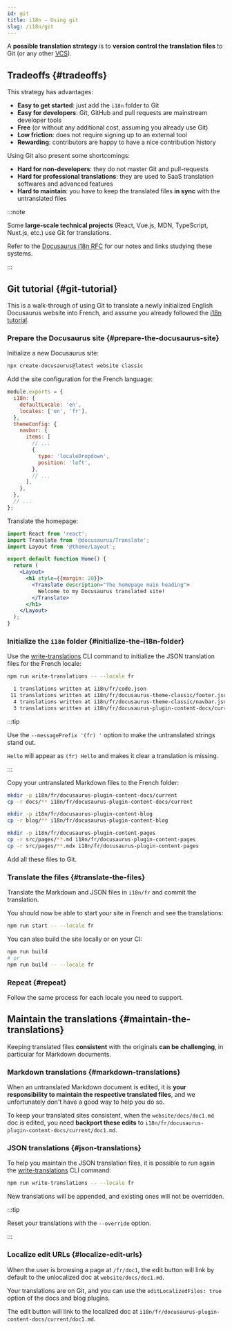 ```yaml
---
id: git
title: i18n - Using git
slug: /i18n/git
---
```


A **possible translation strategy** is to **version control the translation files** to Git (or any other [VCS](https://en.wikipedia.org/wiki/Version_control)).

## Tradeoffs {#tradeoffs}

This strategy has advantages:

- **Easy to get started**: just add the `i18n` folder to Git
- **Easy for developers**: Git, GitHub and pull requests are mainstream developer tools
- **Free** (or without any additional cost, assuming you already use Git)
- **Low friction**: does not require signing up to an external tool
- **Rewarding**: contributors are happy to have a nice contribution history

Using Git also present some shortcomings:

- **Hard for non-developers**: they do not master Git and pull-requests
- **Hard for professional translations**: they are used to SaaS translation softwares and advanced features
- **Hard to maintain**: you have to keep the translated files **in sync** with the untranslated files

:::note

Some **large-scale technical projects** (React, Vue.js, MDN, TypeScript, Nuxt.js, etc.) use Git for translations.

Refer to the [Docusaurus i18n RFC](https://github.com/facebook/docusaurus/issues/3317) for our notes and links studying these systems.

:::

## Git tutorial {#git-tutorial}

This is a walk-through of using Git to translate a newly initialized English Docusaurus website into French, and assume you already followed the [i18n tutorial](./i18n-tutorial.md).

### Prepare the Docusaurus site {#prepare-the-docusaurus-site}

Initialize a new Docusaurus site:

```bash
npx create-docusaurus@latest website classic
```

Add the site configuration for the French language:

```js title="docusaurus.config.js"
module.exports = {
  i18n: {
    defaultLocale: 'en',
    locales: ['en', 'fr'],
  },
  themeConfig: {
    navbar: {
      items: [
        // ...
        {
          type: 'localeDropdown',
          position: 'left',
        },
        // ...
      ],
    },
  },
  // ...
};
```

Translate the homepage:

```jsx title="src/pages/index.js"
import React from 'react';
import Translate from '@docusaurus/Translate';
import Layout from '@theme/Layout';

export default function Home() {
  return (
    <Layout>
      <h1 style={{margin: 20}}>
        <Translate description="The homepage main heading">
          Welcome to my Docusaurus translated site!
        </Translate>
      </h1>
    </Layout>
  );
}
```

### Initialize the `i18n` folder {#initialize-the-i18n-folder}

Use the [write-translations](../cli.md#docusaurus-write-translations-sitedir) CLI command to initialize the JSON translation files for the French locale:

```bash npm2yarn
npm run write-translations -- --locale fr

  1 translations written at i18n/fr/code.json
 11 translations written at i18n/fr/docusaurus-theme-classic/footer.json
  4 translations written at i18n/fr/docusaurus-theme-classic/navbar.json
  3 translations written at i18n/fr/docusaurus-plugin-content-docs/current.json
```

:::tip

Use the `--messagePrefix '(fr) '` option to make the untranslated strings stand out.

`Hello` will appear as `(fr) Hello` and makes it clear a translation is missing.

:::

Copy your untranslated Markdown files to the French folder:

```bash
mkdir -p i18n/fr/docusaurus-plugin-content-docs/current
cp -r docs/** i18n/fr/docusaurus-plugin-content-docs/current

mkdir -p i18n/fr/docusaurus-plugin-content-blog
cp -r blog/** i18n/fr/docusaurus-plugin-content-blog

mkdir -p i18n/fr/docusaurus-plugin-content-pages
cp -r src/pages/**.md i18n/fr/docusaurus-plugin-content-pages
cp -r src/pages/**.mdx i18n/fr/docusaurus-plugin-content-pages
```

Add all these files to Git.

### Translate the files {#translate-the-files}

Translate the Markdown and JSON files in `i18n/fr` and commit the translation.

You should now be able to start your site in French and see the translations:

```bash npm2yarn
npm run start -- --locale fr
```

You can also build the site locally or on your CI:

```bash npm2yarn
npm run build
# or
npm run build -- --locale fr
```

### Repeat {#repeat}

Follow the same process for each locale you need to support.

## Maintain the translations {#maintain-the-translations}

Keeping translated files **consistent** with the originals **can be challenging**, in particular for Markdown documents.

### Markdown translations {#markdown-translations}

When an untranslated Markdown document is edited, it is **your responsibility to maintain the respective translated files**, and we unfortunately don't have a good way to help you do so.

To keep your translated sites consistent, when the `website/docs/doc1.md` doc is edited, you need **backport these edits** to `i18n/fr/docusaurus-plugin-content-docs/current/doc1.md`.

### JSON translations {#json-translations}

To help you maintain the JSON translation files, it is possible to run again the [write-translations](../cli.md#docusaurus-write-translations-sitedir) CLI command:

```bash npm2yarn
npm run write-translations -- --locale fr
```

New translations will be appended, and existing ones will not be overridden.

:::tip

Reset your translations with the `--override` option.

:::

### Localize edit URLs {#localize-edit-urls}

When the user is browsing a page at `/fr/doc1`, the edit button will link by default to the unlocalized doc at `website/docs/doc1.md`.

Your translations are on Git, and you can use the `editLocalizedFiles: true` option of the docs and blog plugins.

The edit button will link to the localized doc at `i18n/fr/docusaurus-plugin-content-docs/current/doc1.md`.
